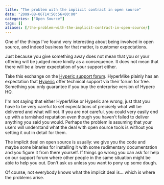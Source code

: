 ```yaml
---
title: "The problem with the implicit contract in open source"
date: "2009-08-06T14:50:56+00:00"
categories: ["Open Source"]
tags: []
aliases: [/the-problem-with-the-implicit-contract-in-open-source/]
---
```


One of the things I've found very interesting about being involved in open source, and indeed business for that matter, is customer expectations.

Just because you give something away does not mean that you or your offering will be judged more kindly as a consequence. It does not mean that there will be a lower expectation of your support either.

Take this exchange on the [Hyperic support forum](http://forums.hyperic.com/jiveforums/thread.jspa?messageID=27808&amp;tstart=0#27808). HyperMike plainly has an expectation that [Hyperic](http://www.hyperic.com/) offer technical support via their forum for free. Something  you only guarantee if you buy the enterprise version of Hyperc HQ.

I'm not saying that either HyperMike or Hyperic are wrong, just that you have to be very careful to set expectations of precisely what will be delivered and what will not. If you are not careful, you could very easily end up with a tarnished reputation  even though you haven't failed to deliver anything you said you would. Perhaps the problem is assuming that your users will understand what the deal with open source tools is without you setting it out in detail for them.

The implicit deal on open source is usually: we give you the code and maybe some binaries for installing it with some rudimentary documentation and you  figure it from there yourself. If things go wrong you can ask for help on our support forum where other people in the same situation might be able to help you out. Don't ask us unless you want to pony up some dough.

Of course, not everybody knows what the implicit deal is... which is where the problems arise.
